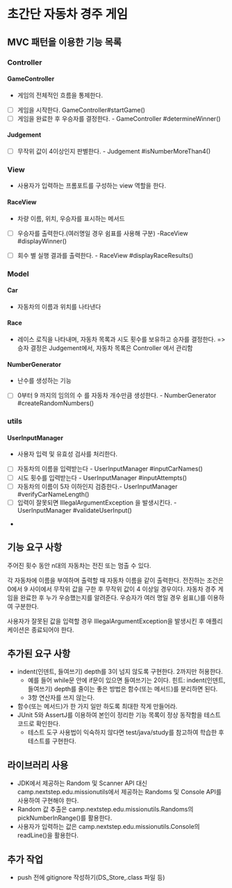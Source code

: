 # 초간단 자동차 경주 게임


## MVC 패턴을 이용한 기능 목록
### Controller
#### GameController
- 게임의 전체적인 흐름을 통제한다.
- [ ] 게임을 시작한다. GameController#startGame()
- [ ] 게임을 완료한 후 우승자를 결정한다. - GameController #determineWinner()

#### Judgement
- [ ] 무작위 값이 4이상인지 판별한다. - Judgement #isNumberMoreThan4()


### View
- 사용자가 입력하는 프롬포트를 구성하는 view 역할을 한다.
#### RaceView
- 차량 이름, 위치, 우승자를 표시하는 메서드
- [ ] 우승자를 출력한다.(여러명일 경우 쉼표를 사용해 구분) -RaceView #displayWinner()
- [ ] 회수 별 실행 결과를 출력한다. - RaceView #displayRaceResults()


### Model
#### Car
- 자동차의 이름과 위치를 나타낸다
#### Race
- 레이스 로직을 나타내며, 자동차 목록과 시도 횟수를 보유하고 승자를 결정한다. => 승자 결정은 Judgement에서, 자동차 목록은 Controller 에서 관리함
#### NumberGenerator
- 난수를 생성하는 기능
- [ ] 0부터 9 까지의 임의의 수 를 자동차 개수만큼 생성한다. - NumberGenerator #createRandomNumbers()


### utils
#### UserInputManager
- 사용자 입력 및 유효성 검사를 처리한다.
- [ ] 자동차의 이름을 입력받는다 - UserInputManager #inputCarNames()
- [ ] 시도 횟수를 입력받는다 - UserInputManager #inputAttempts()
- [ ] 자동차의 이름이 5자 이하인지 검증한다.- UserInputManager #verifyCarNameLength()
- [ ] 입력이 잘못되면 IllegalArgumentException 을 발생시킨다. - UserInputManager #validateUserInput()
- 
## 기능 요구 사항

주어진 횟수 동안 n대의 자동차는 전진 또는 멈출 수 있다.

각 자동차에 이름을 부여하며 출력할 때 자동차 이름을 같이 출력한다.
전진하는 조건은 0에서 9 사이에서 무작위 값을 구한 후 무작위 값이 4 이상일 경우이다.
자동차 경주 게임을 완료한 후 누가 우승했는지를 알려준다.
우승자가 여러 명일 경우 쉼표(,)를 이용하여 구분한다.

사용자가 잘못된 값을 입력할 경우 IllegalArgumentException을 발생시킨 후 애플리케이션은 종료되어야 한다.


## 추가된 요구 사항
- indent(인덴트, 들여쓰기) depth를 3이 넘지 않도록 구현한다. 2까지만 허용한다.
  - 예를 들어 while문 안에 if문이 있으면 들여쓰기는 2이다. 힌트: indent(인덴트, 들여쓰기) depth를 줄이는 좋은 방법은 함수(또는 메서드)를 분리하면 된다. 
  - 3항 연산자를 쓰지 않는다.
- 함수(또는 메서드)가 한 가지 일만 하도록 최대한 작게 만들어라.
- JUnit 5와 AssertJ를 이용하여 본인이 정리한 기능 목록이 정상 동작함을 테스트 코드로 확인한다.
  - 테스트 도구 사용법이 익숙하지 않다면 test/java/study를 참고하여 학습한 후 테스트를 구현한다.

## 라이브러리 사용
- JDK에서 제공하는 Random 및 Scanner API 대신 camp.nextstep.edu.missionutils에서 제공하는 Randoms 및 Console API를 사용하여 구현해야 한다.
- Random 값 추출은 camp.nextstep.edu.missionutils.Randoms의 pickNumberInRange()를 활용한다.
- 사용자가 입력하는 값은 camp.nextstep.edu.missionutils.Console의 readLine()을 활용한다.

## 추가 작업
- push 전에 gitignore 작성하기(DS_Store,.class 파일 등)
